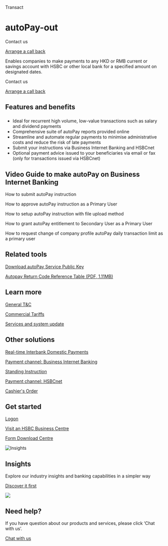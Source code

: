 Transact

# autoPay-out

Contact us

[Arrange a call back](https://www.business.hsbc.com.hk/en-gb/arrange-a-call-back-payment)

Enables companies to make payments to any HKD or RMB current or savings account with HSBC or other local bank for a specified amount on designated dates.

Contact us

[Arrange a call back](https://www.business.hsbc.com.hk/en-gb/arrange-a-call-back-payment)

## Features and benefits

### 

* Ideal for recurrent high volume, low-value transactions such as salary and dividend payments
* Comprehensive suite of autoPay reports provided online
* Streamline and automate regular payments to minimise administrative costs and reduce the risk of late payments
* Submit your instructions via Business Internet Banking and HSBCnet
* Optional payment advice issued to your beneficiaries via email or fax (only for transactions issued via HSBCnet)

## Video Guide to make autoPay on Business Internet Banking

How to submit autoPay instruction

How to approve autoPay instruction as a Primary User

How to setup autoPay instruction with file upload method

How to grant autoPay entitlement to Secondary User as a Primary User

How to request change of company profile autoPay daily transaction limit as a primary user

## Related tools

[Download autoPay Service Public Key](/en-gb/tools/autopay-public-key-download)

[Autopay Return Code Reference Table (PDF, 1.11MB)](/-/media/media/hong-kong/pdfs/products/autopay-return-code-reference-table.pdf)

## Learn more

[General T&C](/en-gb/help-centre/business-forms/account-services-forms)

[Commercial Tariffs](/en-gb/regulations/commercial-tariffs)

[Services and system update](/en-gb/regulations/resource-centre-important-hsbc-payments-information)

## Other solutions

[Real-time Interbank Domestic Payments](/en-gb/products/real-time-interbank-domestic-payments)

[Payment channel: Business Internet Banking](/en-gb/products/business-internet-banking)

[Standing Instruction](/en-gb/products/standing-instruction)

[Payment channel: HSBCnet](/en-gb/products/hsbcnet)

[Cashier's Order](/en-gb/products/cashiers-order)

## Get started

[Logon](https://www.online-banking.business.hsbc.com.hk/portalserver/logon?lang=en_US)

[Visit an HSBC Business Centre](/en-gb/products/hsbc-business-centres)

[Form Download Centre](/en-gb/help-centre/business-forms/making-payments-forms)

![Insights](/-/media/media/product-solution/theme-type/img-onboarding.png?h=1413&iar=0&w=1440&hash=0E9CE212C1F6AFCE9D0FE384CA6DCC0A "Insights")

## Insights

Explore our industry insights and banking capabilities in a simpler way

[Discover it first](/en-gb/insights)

![ ](/-/media/media/common/images/contact-us-img.png?h=604&iar=0&w=768&hash=A5675187A2C4B175E0CA7B5AD27C3A66 " ")

## Need help?

If you have question about our products and services, please click ‘Chat with us’.

[Chat with us](##)